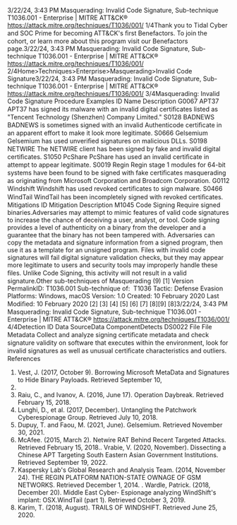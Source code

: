 3/22/24, 3:43 PM Masquerading: Invalid Code Signature, Sub-technique T1036.001 - Enterprise | MITRE ATT&CK®
https://attack.mitre.org/techniques/T1036/001/ 1/4Thank you to Tidal Cyber and SOC Prime for becoming ATT&CK's ﬁrst Benefactors. To join the cohort, or learn more about this program visit our
Benefactors page.3/22/24, 3:43 PM Masquerading: Invalid Code Signature, Sub-technique T1036.001 - Enterprise | MITRE ATT&CK®
https://attack.mitre.org/techniques/T1036/001/ 2/4Home>Techniques>Enterprise>Masquerading>Invalid Code Signature3/22/24, 3:43 PM Masquerading: Invalid Code Signature, Sub-technique T1036.001 - Enterprise | MITRE ATT&CK®
https://attack.mitre.org/techniques/T1036/001/ 3/4Masquerading: Invalid Code Signature
Procedure Examples
ID Name Description
G0067 APT37 APT37 has signed its malware with an invalid digital certiﬁcates listed as "Tencent Technology (Shenzhen)
Company Limited."
S0128 BADNEWS BADNEWS is sometimes signed with an invalid Authenticode certiﬁcate in an apparent effort to make it look
more legitimate.
S0666 Gelsemium Gelsemium has used unveriﬁed signatures on malicious DLLs.
S0198 NETWIRE The NETWIRE client has been signed by fake and invalid digital certiﬁcates.
S1050 PcShare PcShare has used an invalid certiﬁcate in attempt to appear legitimate.
S0019 Regin Regin stage 1 modules for 64-bit systems have been found to be signed with fake certiﬁcates masquerading as
originating from Microsoft Corporation and Broadcom Corporation.
G0112 Windshift Windshift has used revoked certiﬁcates to sign malware.
S0466 WindTail WindTail has been incompletely signed with revoked certiﬁcates.
Mitigations
ID Mitigation Description
M1045 Code Signing Require signed binaries.Adversaries may attempt to mimic features of valid code signatures to increase the chance of deceiving a user, analyst, or tool. Code signing
provides a level of authenticity on a binary from the developer and a guarantee that the binary has not been tampered with. Adversaries can
copy the metadata and signature information from a signed program, then use it as a template for an unsigned program. Files with invalid
code signatures will fail digital signature validation checks, but they may appear more legitimate to users and security tools may improperly
handle these ﬁles.
Unlike Code Signing, this activity will not result in a valid signature.Other sub-techniques of Masquerading (9)
[1]
Version PermalinkID: T1036.001
Sub-technique of:  T1036
 
Tactic: Defense Evasion
 
Platforms: Windows, macOS
Version: 1.0
Created: 10 February 2020
Last Modiﬁed: 10 February 2020
[2]
[3]
[4]
[5]
[6]
[7]
[8][9]
[8]3/22/24, 3:43 PM Masquerading: Invalid Code Signature, Sub-technique T1036.001 - Enterprise | MITRE ATT&CK®
https://attack.mitre.org/techniques/T1036/001/ 4/4Detection
ID Data SourceData ComponentDetects
DS0022 File File Metadata Collect and analyze signing certiﬁcate metadata and check signature validity on software that
executes within the environment, look for invalid signatures as well as unusual certiﬁcate
characteristics and outliers.
References
1. Vest, J. (2017, October 9). Borrowing Microsoft MetaData and
Signatures to Hide Binary Payloads. Retrieved September 10,
2019.
2. Raiu, C., and Ivanov, A. (2016, June 17). Operation Daybreak.
Retrieved February 15, 2018.
3. Lunghi, D., et al. (2017, December). Untangling the Patchwork
Cyberespionage Group. Retrieved July 10, 2018.
4. Dupuy, T. and Faou, M. (2021, June). Gelsemium. Retrieved
November 30, 2021.
5. McAfee. (2015, March 2). Netwire RAT Behind Recent Targeted
Attacks. Retrieved February 15, 2018. . Vrabie, V. (2020, November). Dissecting a Chinese APT
Targeting South Eastern Asian Government Institutions.
Retrieved September 19, 2022.
7. Kaspersky Lab's Global Research and Analysis Team. (2014,
November 24). THE REGIN PLATFORM NATION-STATE
OWNAGE OF GSM NETWORKS. Retrieved December 1, 2014.
 . Wardle, Patrick. (2018, December 20). Middle East Cyber-
Espionage analyzing WindShift's implant: OSX.WindTail (part
1). Retrieved October 3, 2019.
9. Karim, T. (2018, August). TRAILS OF WINDSHIFT. Retrieved
June 25, 2020.